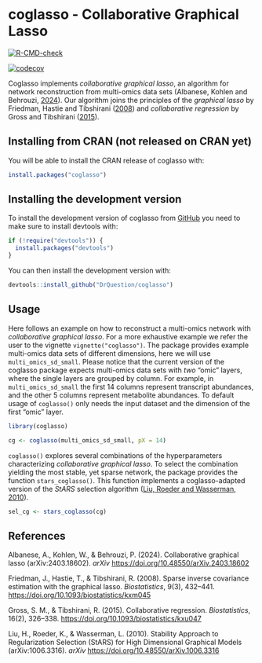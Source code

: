 
<!-- README.md is generated from README.Rmd. Please edit that file -->

# coglasso - Collaborative Graphical Lasso

<!-- badges: start -->

[![R-CMD-check](https://github.com/DrQuestion/coglasso/actions/workflows/R-CMD-check.yaml/badge.svg)](https://github.com/DrQuestion/coglasso/actions/workflows/R-CMD-check.yaml)

[![codecov](https://codecov.io/gh/DrQuestion/coglasso/graph/badge.svg?token=Q370RQ1CAD)](https://app.codecov.io/gh/DrQuestion/coglasso)
<!-- badges: end -->

Coglasso implements *collaborative graphical lasso*, an algorithm for
network reconstruction from multi-omics data sets (Albanese, Kohlen and
Behrouzi, [2024](#references)). Our algorithm joins the principles of
the *graphical lasso* by Friedman, Hastie and Tibshirani
([2008](#references)) and *collaborative regression* by Gross and
Tibshirani ([2015](#references)).

## Installing from CRAN (not released on CRAN yet)

You will be able to install the CRAN release of coglasso with:

``` r
install.packages("coglasso")
```

## Installing the development version

To install the development version of coglasso from
[GitHub](https://github.com/) you need to make sure to install devtools
with:

``` r
if (!require("devtools")) {
  install.packages("devtools")
}
```

You can then install the development version with:

``` r
devtools::install_github("DrQuestion/coglasso")
```

## Usage

Here follows an example on how to reconstruct a multi-omics network with
*collaborative graphical lasso*. For a more exhaustive example we refer
the user to the vignette `vignette("coglasso")`. The package provides
example multi-omics data sets of different dimensions, here we will use
`multi_omics_sd_small`. Please notice that the current version of the
coglasso package expects multi-omics data sets with *two* “omic” layers,
where the single layers are grouped by column. For example, in
`multi_omics_sd_small` the first 14 columns represent transcript
abundances, and the other 5 columns represent metabolite abundances. To
default usage of `coglasso()` only needs the input dataset and the
dimension of the first “omic” layer.

``` r
library(coglasso)

cg <- coglasso(multi_omics_sd_small, pX = 14)
```

`coglasso()` explores several combinations of the hyperparameters
characterizing *collaborative graphical lasso*. To select the
combination yielding the most stable, yet sparse network, the package
provides the function `stars_coglasso()`. This function implements a
coglasso-adapted version of the *StARS* selection algorithm ([Liu,
Roeder and Wasserman, 2010](#references)).

``` r
sel_cg <- stars_coglasso(cg)
```

## References

Albanese, A., Kohlen, W., & Behrouzi, P. (2024). Collaborative graphical
lasso (arXiv:2403.18602). *arXiv*
<https://doi.org/10.48550/arXiv.2403.18602>

Friedman, J., Hastie, T., & Tibshirani, R. (2008). Sparse inverse
covariance estimation with the graphical lasso. *Biostatistics*, 9(3),
432–441. <https://doi.org/10.1093/biostatistics/kxm045>

Gross, S. M., & Tibshirani, R. (2015). Collaborative regression.
*Biostatistics*, 16(2), 326–338.
<https://doi.org/10.1093/biostatistics/kxu047>

Liu, H., Roeder, K., & Wasserman, L. (2010). Stability Approach to
Regularization Selection (StARS) for High Dimensional Graphical Models
(arXiv:1006.3316). *arXiv* <https://doi.org/10.48550/arXiv.1006.3316>
